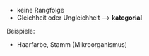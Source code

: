 - keine Rangfolge 
- Gleichheit oder Ungleichheit 
--> **kategorial**

Beispiele: 
- Haarfarbe, Stamm (Mikroorganismus)

